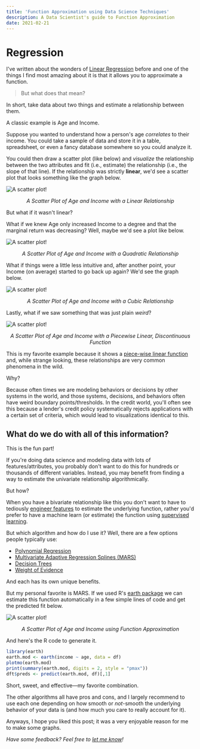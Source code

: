 ```yaml
---
title: 'Function Approximation using Data Science Techniques'
description: A Data Scientist's guide to Function Approximation
date: 2021-02-21
---
```


# Regression

I've written about the wonders of [Linear Regression](https://franciscojavierarceo.github.io/post/ordinary-least-squares) before and one of the things I find most amazing about it is that it allows you to approximate a function.

> But what does that mean?

In short, take data about two things and estimate a relationship between them.

A classic example is Age and Income. 

Suppose you wanted to understand how a person's age *correlates* to their income. You could take a sample of data and store it in a table, spreadsheet, or even a fancy database somewhere so you could analyze it.

You could then draw a scatter plot (like below) and *visualize* the relationship between the two attributes and fit (i.e., estimate) the relationship (i.e., the slope of that line). If the relationship was strictly **linear**, we'd see a scatter plot that looks something like the graph below.

![A scatter plot!](scatterplot.png)
<p align="center" style="padding:0"><i>A Scatter Plot of Age and Income with a Linear Relationship</i></p>

But what if it wasn't linear?

What if we knew Age only increased Income to a degree and that the marginal return was decreasing? Well, maybe we'd see a plot like below.

![A scatter plot!](income_age_squared.jpeg)
<p align="center" style="padding:0"><i>A Scatter Plot of Age and Income with a Quadratic Relationship</i></p>

What if things were a little less intuitive and, after another point, your Income (on average) started to go back up again? We'd see the graph below.

![A scatter plot!](income_age_cubic.jpeg)
<p align="center" style="padding:0"><i>A Scatter Plot of Age and Income with a Cubic Relationship</i></p>

Lastly, what if we saw something that was just plain *weird*?

![A scatter plot!](income_age_weird.jpeg)
<p align="center" style="padding:0"><i>A Scatter Plot of Age and Income with a Piecewise Linear, Discontinuous Function</i></p>

This is my favorite example because it shows a [piece-wise linear function](https://en.wikipedia.org/wiki/Piecewise_linear_function) and, while strange looking, these relationships are very common phenomena in the wild.

Why?

Because often times we are modeling behaviors or decisions by other systems in the world, and those systems, decisions, and behaviors often have weird boundary points/thresholds. In the credit world, you'll often see this because a lender's credit policy systematically rejects applications with a certain set of criteria, which would lead to visualizations identical to this.

## What do we do with all of this information?

This is the fun part! 

If you're doing data science and modeling data with lots of features/attributes, you probably don't want to do this for hundreds or thousands of different variables. Instead, you may benefit from finding a way to estimate the univariate relationship algorithmically. 

But how?

When you have a bivariate relationship like this you don't want to have to tediously [engineer features](https://en.wikipedia.org/wiki/Feature_engineering) to estimate the underlying function, rather you'd prefer to have a machine learn (or estimate) the function using [supervised learning](https://en.wikipedia.org/wiki/Supervised_learning).

But which algorithm and how do I use it? Well, there are a few options people typically use:

- [Polynomial Regression](https://en.wikipedia.org/wiki/Polynomial_regression)
- [Multivariate Adaptive Regression Splines (MARS)](https://en.wikipedia.org/wiki/Multivariate_adaptive_regression_spline)
- [Decision Trees](https://en.wikipedia.org/wiki/Decision_tree_learning)
- [Weight of Evidence](https://documentation.sas.com/?cdcId=pgmsascdc&cdcVersion=9.4_3.3&docsetId=casstat&docsetTarget=casstat_binning_details03.htm&locale=en)

And each has its own unique benefits.

But my personal favorite is MARS. If we used R's [earth package](https://cran.r-project.org/web/packages/earth/earth.pdf) we can estimate this function automatically in a few simple lines of code and get the predicted fit below.

![A scatter plot!](income_age_mars.jpeg)
<p align="center" style="padding:0"><i>A Scatter Plot of Age and Income using Function Approximation</i></p>

And here's the R code to generate it.

```R
library(earth)
earth.mod <- earth(income ~ age, data = df)
plotmo(earth.mod)
print(summary(earth.mod, digits = 2, style = "pmax"))
dft$preds <- predict(earth.mod, df)[,1]
```

Short, sweet, and effective—my favorite combination. 

The other algorithms all have pros and cons, and I largely recommend to use each one depending on how smooth or *not*-smooth the underlying behavior of your data is (and how much you care to really account for it). 

Anyways, I hope you liked this post; it was a very enjoyable reason for me to make some graphs.

*Have some feedback? Feel free to [let me know](https://twitter.com/franciscojarceo)!*